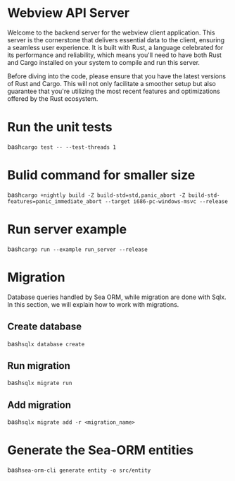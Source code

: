 # Webview API Server

Welcome to the backend server for the webview client application. This server is the cornerstone that delivers essential data to the client, ensuring a seamless user experience. It is built with Rust, a language celebrated for its performance and reliability, which means you'll need to have both Rust and Cargo installed on your system to compile and run this server.

Before diving into the code, please ensure that you have the latest versions of Rust and Cargo. This will not only facilitate a smoother setup but also guarantee that you're utilizing the most recent features and optimizations offered by the Rust ecosystem.

# Run the unit tests

bash`cargo test -- --test-threads 1`

# Bulid command for smaller size

bash`cargo +nightly build -Z build-std=std,panic_abort -Z build-std-features=panic_immediate_abort --target i686-pc-windows-msvc --release`

# Run server example

bash`cargo run --example run_server --release`

# Migration

Database queries handled by Sea ORM, while migration are done with Sqlx. In this section, we will explain how to work with migrations.

## Create database

bash`sqlx database create`

## Run migration

bash`sqlx migrate run`

## Add migration

bash`sqlx migrate add -r <migration_name>`

# Generate the Sea-ORM entities

bash`sea-orm-cli generate entity -o src/entity`
